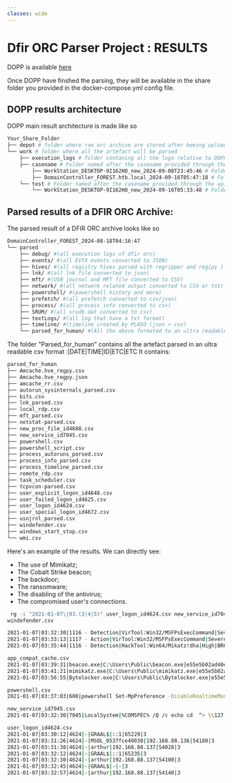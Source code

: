 ```yaml
---
classes: wide
---
```


# Dfir ORC Parser Project : RESULTS

DOPP is available [here](https://github.com/youhgo/DOPP)

Once DOPP have finshed the parsing, they will be available in the share folder you provided in the docker-compose.yml config file.


## DOPP results architecture

DOPP main result architecture is made like so

```bash
Your_Share_Folder
├── depot # folder where raw orc archive are stored after beeing uploaded by an analyst through the api
└── work # folder where all the artefact will be parsed
    ├── execution_logs # folder contaning all the logs relative to DOPP
    ├── casename # Folder named after the casename provided through the api, all results related to this casename will be stored here
        ├── WorkStation_DESKTOP-9I162HO_new_2024-09-08T23:45:46 # Folder containing all result provided by DOPP when parsing archive provided trough the api
        ├── DomainController_FOREST.htb.local_2024-09-16T05:47:18 # Folder containing all result provided by DOPP when parsing archive provided trough the api
    └── test # Folder named after the casename provided through the api (here casenmae = test), all results related to this casename will be stored here
        └── WorkStation_DESKTOP-9I162HO_new_2024-09-16T05:33:48 # Folder containing all result provided by DOPP when parsing archive provided trough the api
```

## Parsed results of a DFIR ORC Archive:

The parsed result of a DFIR ORC archive looks like so

```bash
DomainController_FOREST_2024-08-18T04:16:47
└── parsed
    ├── debug/ #(all execution logs of dfir orc)
    ├── events/ #(all EVTX events converted to JSON)
    ├── hives/ #(all registry hives parsed with regripper and regipy )
    ├── lnk/ #(all lnk file converted to json)
    ├── mft/ #(USN journal and MFT file converted to CSV)
    ├── network/ #(all network related output converted to CSV or txt)
    ├── powershell/ #(powershell history and more)
    ├── prefetch/ #(all prefetch converted to csv/json)
    ├── process/ #(all process info converted to csv)
    ├── SRUM/ #(all srudb.dat converted to csv)
    ├── textLogs/ #(all log that have a txt format)
    ├── timeline/ #(timeline created by PLASO (json + csv)
    └── parsed_for_human/ #(All the above formated to an ultra readable format)
```

The folder "Parsed_for_human" contains all the artefact parsed in an ultra readable csv format :|DATE|TIME|ID|ETC|ETC
It contains:
```bash
parsed_for_human
├── Amcache.hve_regpy.csv 
├── Amcache.hve_regpy.json
├── amcache_rr.csv 
├── autorun_sysinternals_parsed.csv 
├── bits.csv 
├── lnk_parsed.csv 
├── local_rdp.csv  
├── mft_parsed.csv
├── netstat-parsed.csv 
├── new_proc_file_id4688.csv 
├── new_service_id7045.csv
├── powershell.csv
├── powershell_script.csv
├── process_autoruns_parsed.csv
├── process_info_parsed.csv
├── process_timeline_parsed.csv
├── remote_rdp.csv
├── task_scheduler.csv
├── tcpvcon-parsed.csv
├── user_explicit_logon_id4648.csv
├── user_failed_logon_id4625.csv
├── user_logon_id4624.csv
├── user_special_logon_id4672.csv
├── usnjrnl_parsed.csv
├── windefender.csv
├── windows_start_stop.csv
└── wmi.csv
```


Here's an example of the results. We can directly see:

* The use of Mimikatz;
* The Cobalt Strike beacon;
* The backdoor;
* The ransomware;
* The disabling of the antivirus;
* The compromised user's connections.


```bash
 rg -i "2021-01-07\|03.(3|4|5)" user_logon_id4624.csv new_service_id7045.csv Amcache.hve_regpy.csv powershell.csv windefender.csv 
windefender.csv

2021-01-07|03:32:30|1116 - Detection|VirTool:Win32/MSFPsExecCommand|Severe|NT AUTHORITY\SYSTEM|Unknown|CmdLine:_C:\Windows\System32\cmd.exe /Q /c echo cd ^> \\127.0.0.1\C$\__output 2^>^&1 > C:\Windows\TEMP\execute.bat & C:\Windows\system32\cmd.exe /Q /c C:\Windows\TEMP\execute.bat & del C:\Windows\TEMP\execute.bat|Not Applicable
2021-01-07|03:33:13|1117 - Action|VirTool:Win32/MSFPsExecCommand|Severe|NT AUTHORITY\SYSTEM|Unknown|Remove
2021-01-07|03:35:44|1116 - Detection|HackTool:Win64/Mikatz!dha|High|BROCELIANDE\arthur|C:\Users\Public\beacon.exe|file:_C:\Users\Public\mimikatz.exe|Not Applicable

app_compat_cache.csv
2021-01-07|03:39:31|beacon.exe|C:\Users\Public\beacon.exe|e55e5b02ad40e9846a3cd83b00eec225fb98781c6f58a19697bf66a586f77672
2021-01-07|03:41:21|mimikatz.exe|C:\Users\Public\mimikatz.exe|e55e5b02ad40e9846a3cd83b00eec225fb98781c6f58a19697bf66a586f77672
2021-01-07|03:56:55|Bytelocker.exe|C:\Users\Public\Bytelocker.exe|e55e5b02ad40e9846a3cd83b00eec225fb98781c6f58a19697bf66a586f77672

powershell.csv
2021-01-07|03:37:03|600|powershell Set-MpPreference -DisableRealtimeMonitoring $true; Get-MpComputerStatus

new_service_id7045.csv
2021-01-07|03:32:30|7045|LocalSystem|%COMSPEC% /Q /c echo cd  ^> \\127.0.0.1\C$\__output 2^>^&1 > %TEMP%\execute.bat & %COMSPEC% /Q /c %TEMP%\execute.bat & del %TEMP%\execute.bat|BTOBTO

user_logon_id4624.csv
2021-01-07|03:30:12|4624|-|GRAAL$|::1|65229|3
2021-01-07|03:31:26|4624|-|MSOL_0537fce40030|192.168.88.136|54180|3
2021-01-07|03:31:38|4624|-|arthur|192.168.88.137|54028|3
2021-01-07|03:32:12|4624|-|GRAAL$|::1|65235|3
2021-01-07|03:32:30|4624|-|arthur|192.168.88.137|54100|3
2021-01-07|03:32:45|4624|-|GRAAL$|-|-|3
2021-01-07|03:32:57|4624|-|arthur|192.168.88.137|54140|3
```







